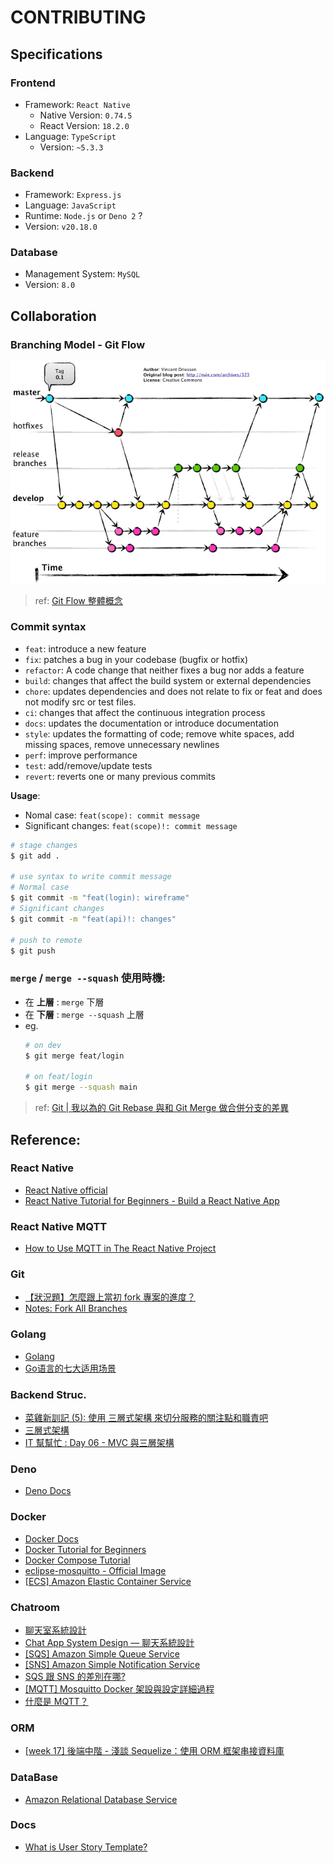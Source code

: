 # CONTRIBUTING
## Specifications
### **Frontend**
- Framework: `React Native`
  - Native Version: `0.74.5`
  - React Version: `18.2.0`
- Language: `TypeScript`
  - Version: `~5.3.3`
### **Backend**
- Framework: `Express.js`
- Language: `JavaScript`
- Runtime: `Node.js` or `Deno 2` ?
- Version: `v20.18.0`
### **Database**
- Management System: `MySQL`
- Version: `8.0`

## Collaboration
### Branching Model - Git Flow
![Git Flow](./docs/Images/Git%20Flow.png)
> ref: [Git Flow 整體概念](https://alincode.github.io/git-workshop/git-flow/)


### Commit syntax
- `feat`: introduce a new feature
- `fix`: patches a bug in your codebase (bugfix or hotfix)
- `refactor`: A code change that neither fixes a bug nor adds a feature
- `build`: changes that affect the build system or external dependencies
- `chore`: updates dependencies and does not relate to fix or feat and does not modify src or test files.
- `ci`: changes that affect the continuous integration process
- `docs`: updates the documentation or introduce documentation
- `style`: updates the formatting of code; remove white spaces, add missing spaces, remove unnecessary newlines
- `perf`: improve performance
- `test`: add/remove/update tests
- `revert`: reverts one or many previous commits
  
__Usage__: 
* Nomal case: `feat(scope): commit message`
* Significant changes: `feat(scope)!: commit message`
```bash
# stage changes
$ git add .

# use syntax to write commit message
# Normal case
$ git commit -m "feat(login): wireframe"
# Significant changes
$ git commit -m "feat(api)!: changes"

# push to remote
$ git push
```

### `merge` / `merge --squash` 使用時機:
- 在 __上層__ : `merge` 下層
- 在 __下層__ : `merge --squash` 上層
- eg.
    ```bash
    # on dev
    $ git merge feat/login

    # on feat/login
    $ git merge --squash main
    ```
> ref: [Git | 我以為的 Git Rebase 與和 Git Merge 做合併分支的差異](https://medium.com/starbugs/git-%E6%88%91%E4%BB%A5%E7%82%BA%E7%9A%84-git-rebase-%E8%88%87%E5%92%8C-git-merge-%E5%81%9A%E5%90%88%E4%BD%B5%E5%88%86%E6%94%AF%E7%9A%84%E5%B7%AE%E7%95%B0-cacd3f45294d)

## Reference:<br>
### React Native
- [React Native official](https://reactnative.dev/)
- [React Native Tutorial for Beginners - Build a React Native App](https://www.youtube.com/watch?v=0-S5a0eXPoc&list=PLTjRvDozrdlxzQet01qZBt-sRG8bbDggv&index=1)
### React Native MQTT
- [How to Use MQTT in The React Native Project](https://www.emqx.com/en/blog/how-to-use-mqtt-in-react-native)
### Git
- [【狀況題】怎麼跟上當初 fork 專案的進度？](https://gitbook.tw/chapters/github/syncing-a-fork)
- [Notes: Fork All Branches](docs/note.md) 
### Golang
- [Golang](https://go.dev/doc/)
- [Go语言的七大适用场景](https://juejin.cn/post/7213576339328434233)
### Backend Struc.
- [菜雞新訓記 (5): 使用 三層式架構 來切分服務的關注點和職責吧](https://igouist.github.io/post/2021/10/newbie-5-3-layer-architecture/)
- [三層式架構](https://sunnyday0932.github.io/2020/%E4%B8%89%E5%B1%A4%E5%BC%8F%E6%9E%B6%E6%A7%8B/)
- [IT 幫幫忙 : Day 06 - MVC 與三層架構](https://ithelp.ithome.com.tw/m/articles/10268951)
### Deno
- [Deno Docs](https://docs.deno.com/)
### Docker
- [Docker Docs](https://docs.docker.com/)
- [Docker Tutorial for Beginners](https://www.youtube.com/watch?v=pTFZFxd4hOI)
- [Docker Compose Tutorial](https://www.youtube.com/watch?v=HG6yIjZapSA)
- [eclipse-mosquitto - Official Image](https://hub.docker.com/_/eclipse-mosquitto)
- [[ECS] Amazon Elastic Container Service](https://aws.amazon.com/tw/ecs/)
### Chatroom
- [聊天室系統設計](https://medium.com/@eason91367/%E8%81%8A%E5%A4%A9%E5%AE%A4%E7%B3%BB%E7%B5%B1%E8%A8%AD%E8%A8%88-c5551932a0af)
- [Chat App System Design — 聊天系統設計](https://medium.com/@a86gj3sp4/chat-app-system-design-%E8%81%8A%E5%A4%A9%E7%B3%BB%E7%B5%B1%E8%A8%AD%E8%A8%88-e518ebb6ec84)
- [[SQS] Amazon Simple Queue Service](https://aws.amazon.com/tw/sqs/)
- [[SNS] Amazon Simple Notification Service](https://aws.amazon.com/tw/sns/)
- [SQS 跟 SNS 的差別在哪?](https://andy51002000.blogspot.com/2018/09/aws-sqs-vs-sns.html)
- [[MQTT] Mosquitto Docker 架設與設定詳細過程](https://weirenxue.github.io/2021/07/01/mqtt_mosquitto_docker/)
- [什麼是 MQTT？](https://aws.amazon.com/tw/what-is/mqtt/)
### ORM
- [[week 17] 後端中階 - 淺談 Sequelize：使用 ORM 框架串接資料庫](https://hackmd.io/@Heidi-Liu/note-be201-sequelize)
### DataBase
- [Amazon Relational Database Service](https://aws.amazon.com/tw/rds/)
### Docs
- [What is User Story Template?](https://www.agilealliance.org/glossary/user-story-template/)